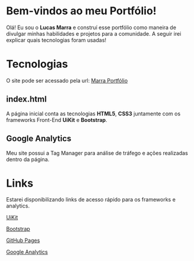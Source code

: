 # Bem-vindos ao meu Portfólio!

Olá! Eu sou o **Lucas Marra** e construí esse portfólio como maneira de divulgar minhas habilidades e projetos para a comunidade. A seguir irei explicar quais tecnologias foram usadas!

# Tecnologias

O site pode ser acessado pela url: [Marra Portfólio](https://lucaspmarra.github.io/)

## index.html

A página inicial conta as tecnologias **HTML5**, **CSS3** juntamente com os frameworks Front-End **UiKit** e **Bootstrap**.

## Google Analytics 

Meu site possui a Tag Manager para análise de tráfego e ações realizadas dentro da página.

# Links

Estarei disponibilizando links de acesso rápido para os frameworks e analytics.


[UiKit](https://getuikit.com/)

[Bootstrap](https://getbootstrap.com/)

[GitHub Pages](https://pages.github.com/)

[Google Analytics](https://support.google.com/analytics/answer/1008015?hl=pt-BR)





